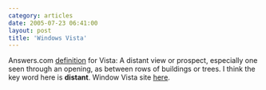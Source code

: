 ```yaml
---
category: articles
date: 2005-07-23 06:41:00
layout: post
title: 'Windows Vista'
---
```


Answers.com <a href="http://www.answers.com/vista&r=67">definition</a> for Vista: A distant view or prospect, especially one seen through an opening, as between rows of buildings or trees. I think the key word here is <strong>distant</strong>. Window Vista site <a href="http://www.microsoft.com/windowsvista/">here</a>.
